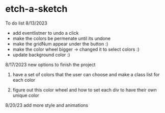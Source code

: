 # etch-a-sketch


To do list 8/13/2023
- add eventlistner to undo a click 
- make the colors be permenate until its undone 
- make the gridNum appear under the button :) 
- make the color wheel bigger -> changed it to select colors :)
- update background color :)


8/17/2023
new options to finish the project

1. have a set of colors that the user can choose and make a class list for each color

2. figure out this color wheel and how to set each div to have their own unique color

8/20/23
add more style and animations